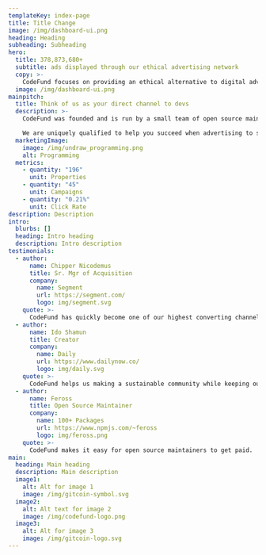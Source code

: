 ```yaml
---
templateKey: index-page
title: Title Change
image: /img/dashboard-ui.png
heading: Heading
subheading: Subheading
hero:
  title: 378,873,680+
  subtitle: ads displayed through our ethical advertising network
  copy: >-
    CodeFund focuses on providing an ethical alternative to digital advertising that drives results and respect from our technical audience
  image: /img/dashboard-ui.png
mainpitch:
  title: Think of us as your direct channel to devs
  description: >-
    CodeFund was founded and is run by a small team of open source maintainers and sustainers.

    We are uniquely qualified to help you succeed when advertising to software developers.
  marketingImage:
    image: /img/undraw_programming.png
    alt: Programming
  metrics:
    - quantity: "196"
      unit: Properties
    - quantity: "45"
      unit: Campaigns
    - quantity: "0.21%"
      unit: Click Rate
description: Description
intro:
  blurbs: []
  heading: Intro heading
  description: Intro description
testimonials:
  - author:
      name: Chipper Nicodemus
      title: Sr. Mgr of Acquisition
      company:
        name: Segment
        url: https://segment.com/
        logo: img/segment.svg
    quote: >-
      CodeFund has quickly become one of our highest converting channels. If you want to reach a technical audiences look no further than CodeFund!
  - author:
      name: Ido Shamun
      title: Creator
      company:
        name: Daily
        url: https://www.dailynow.co/
        logo: img/daily.svg
    quote: >-
      CodeFund helps us making a sustainable community while keeping our high standard UX.
  - author:
      name: Feross
      title: Open Source Maintainer
      company:
        name: 100+ Packages
        url: https://www.npmjs.com/~feross
        logo: img/feross.png
    quote: >-
      CodeFund makes it easy for open source maintainers to get paid.
main:
  heading: Main heading
  description: Main description
  image1:
    alt: Alt for image 1
    image: /img/gitcoin-symbol.svg
  image2:
    alt: Alt text for image 2
    image: /img/codefund-logo.png
  image3:
    alt: Alt for image 3
    image: /img/gitcoin-logo.svg
---
```


